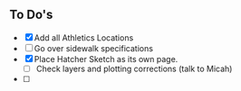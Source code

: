 ## To Do's
- [x] Add all Athletics Locations
- [ ] Go over sidewalk specifications
- [x] Place Hatcher Sketch as its own page.
	- [ ] Check layers and plotting corrections (talk to Micah)
- [ ] 